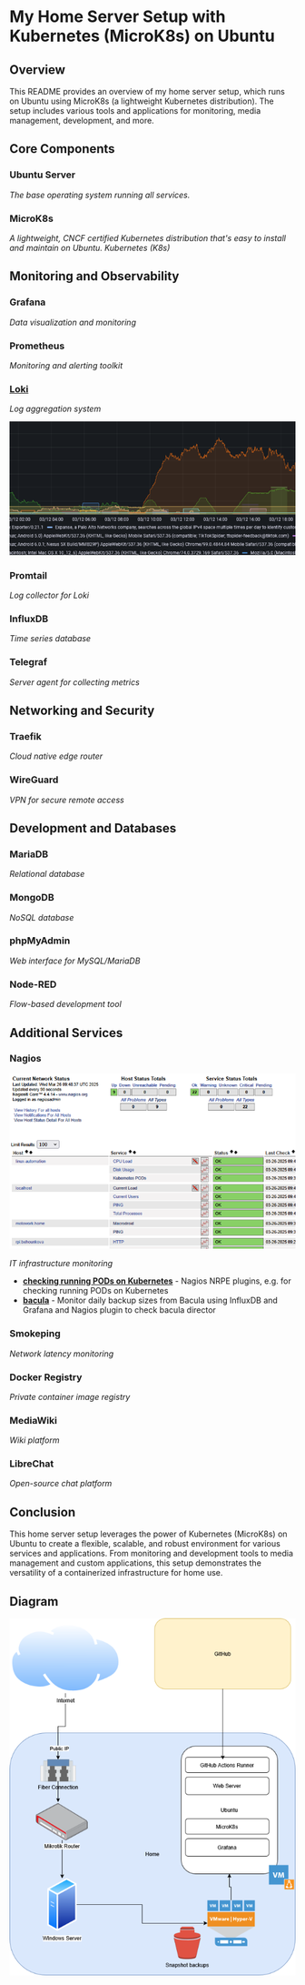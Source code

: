 # My Home Server Setup with Kubernetes (MicroK8s) on Ubuntu

## Overview

This README provides an overview of my home server setup, which runs on Ubuntu using MicroK8s (a lightweight Kubernetes distribution). The setup includes various tools and applications for monitoring, media management, development, and more.

## Core Components
### Ubuntu Server
*The base operating system running all services.*

### MicroK8s
*A lightweight, CNCF certified Kubernetes distribution that's easy to install and maintain on Ubuntu.
Kubernetes (K8s)*

## Monitoring and Observability
### Grafana
*Data visualization and monitoring*

### Prometheus
*Monitoring and alerting toolkit*

### [Loki](loki.md) 
*Log aggregation system*

<img src="https://raw.githubusercontent.com/koss822/misc/master/imgs/loki1.png" alt="loki" />


### Promtail
*Log collector for Loki*

### InfluxDB
*Time series database*

### Telegraf
*Server agent for collecting metrics*

## Networking and Security
### Traefik
*Cloud native edge router*

### WireGuard
*VPN for secure remote access*

## Development and Databases
### MariaDB
*Relational database*

### MongoDB
*NoSQL database*

### phpMyAdmin
*Web interface for MySQL/MariaDB*

### Node-RED
*Flow-based development tool*

## Additional Services
### Nagios
<img src="https://raw.githubusercontent.com/koss822/misc/master/imgs/nagios.png" alt="nagios" />

*IT infrastructure monitoring*

- [**checking running PODs on Kubernetes**](https://github.com/koss822/misc/tree/master/Linux/Nagios) - Nagios NRPE plugins, e.g. for checking running PODs on Kubernetes
- [**bacula**](https://github.com/koss822/misc/tree/master/Linux/Bacula) - Monitor daily backup sizes from Bacula using InfluxDB and Grafana and Nagios plugin to check bacula director 

### Smokeping
*Network latency monitoring*

### Docker Registry
*Private container image registry*

### MediaWiki
*Wiki platform*

### LibreChat
*Open-source chat platform*

## Conclusion

This home server setup leverages the power of Kubernetes (MicroK8s) on Ubuntu to create a flexible, scalable, and robust environment for various services and applications. From monitoring and development tools to media management and custom applications, this setup demonstrates the versatility of a containerized infrastructure for home use.

## Diagram
<img src="https://raw.githubusercontent.com/koss822/misc/master/imgs/diagrams/homesetup.drawio.png" alt="diagram" />